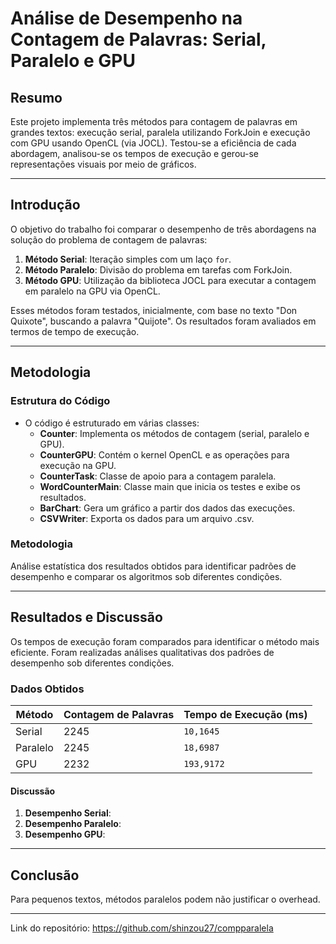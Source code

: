 # Análise de Desempenho na Contagem de Palavras: Serial, Paralelo e GPU

## Resumo  
Este projeto implementa três métodos para contagem de palavras em grandes textos: execução serial, paralela utilizando ForkJoin  e execução com GPU usando OpenCL (via JOCL). Testou-se a eficiência de cada abordagem, analisou-se os tempos de execução e gerou-se representações visuais por meio de gráficos.

---

## Introdução  
O objetivo do trabalho foi comparar o desempenho de três abordagens na solução do problema de contagem de palavras:  
1. **Método Serial**: Iteração simples com um laço `for`.  
2. **Método Paralelo**: Divisão do problema em tarefas com ForkJoin.  
3. **Método GPU**: Utilização da biblioteca JOCL para executar a contagem em paralelo na GPU via OpenCL.  

Esses métodos foram testados, inicialmente, com base no texto "Don Quixote", buscando a palavra "Quijote". Os resultados foram avaliados em termos de tempo de execução.

---

## Metodologia  
### Estrutura do Código  
- O código é estruturado em várias classes:  
  - **Counter**: Implementa os métodos de contagem (serial, paralelo e GPU).  
  - **CounterGPU**: Contém o kernel OpenCL e as operações para execução na GPU.  
  - **CounterTask**: Classe de apoio para a contagem paralela.  
  - **WordCounterMain**: Classe main que inicia os testes e exibe os resultados.  
  - **BarChart**: Gera um gráfico a partir dos dados das execuções.
  - **CSVWriter**: Exporta os dados para um arquivo .csv.  

### Metodologia  
Análise estatística dos resultados obtidos para identificar padrões de desempenho e comparar os algoritmos sob diferentes condições.

---

## Resultados e Discussão  
Os tempos de execução foram comparados para identificar o método mais eficiente. Foram realizadas análises qualitativas dos padrões de desempenho sob diferentes condições.

### Dados Obtidos  
| Método         | Contagem de Palavras | Tempo de Execução (ms) |
|----------------|----------------------|------------------------|
| Serial         | 2245                 | `10,1645`               |
| Paralelo       | 2245                 | `18,6987`               |
| GPU            | 2232                 | `193,9172`              |


#### Discussão  
1. **Desempenho Serial**: 
2. **Desempenho Paralelo**: 
3. **Desempenho GPU**: 

---

## Conclusão  
Para pequenos textos, métodos paralelos podem não justificar o overhead.  

---

Link do repositório: https://github.com/shinzou27/compparalela
